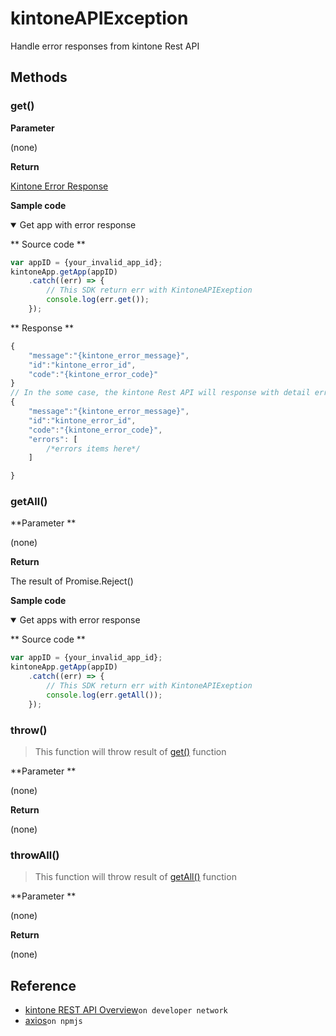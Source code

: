 # kintoneAPIException

Handle error responses from kintone Rest API

## Methods

### get()

**Parameter**

(none)

**Return**

[Kintone Error Response](https://developer.kintone.io/hc/en-us/articles/212495188#responses)

**Sample code**

<details class="tab-container" open>
<Summary>Get app with error response</Summary>

** Source code **

```javascript
var appID = {your_invalid_app_id};
kintoneApp.getApp(appID)
    .catch((err) => {
        // This SDK return err with KintoneAPIExeption
        console.log(err.get());
    });
```

** Response **

```javascript
{
    "message":"{kintone_error_message}",
    "id":"kintone_error_id",
    "code":"{kintone_error_code}"
}
// In the some case, the kintone Rest API will response with detail errors
{
    "message":"{kintone_error_message}",
    "id":"kintone_error_id",
    "code":"{kintone_error_code}",
    "errors": [
        /*errors items here*/
    ]

}
```

</details>

### getAll()

**Parameter **

(none)

**Return**

The result of Promise.Reject()

**Sample code**

<details class="tab-container" open>
<Summary>Get apps with error response</Summary>

** Source code **

```javascript
var appID = {your_invalid_app_id};
kintoneApp.getApp(appID)
    .catch((err) => {
        // This SDK return err with KintoneAPIExeption
        console.log(err.getAll());
    });
```

</details>

### throw()

> This function will throw result of [get()](#get) function

**Parameter **

(none)

**Return**

(none)

### throwAll()

> This function will throw result of [getAll()](#getall) function

**Parameter **

(none)

**Return**

(none)

## Reference

- [kintone REST API Overview](https://developer.kintone.io/hc/en-us/articles/212495188)`on developer network`
- [axios](https://www.npmjs.com/package/axios)`on npmjs`
